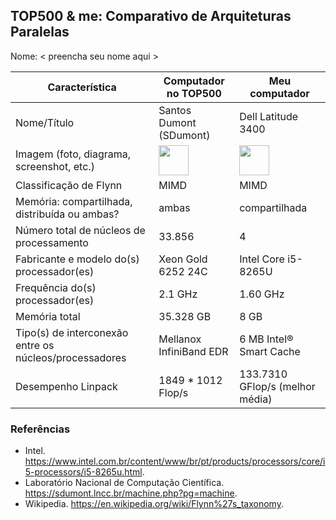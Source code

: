 TOP500 & me: Comparativo de Arquiteturas Paralelas
--------------------------------------------------

Nome: < preencha seu nome aqui >

| Característica                                            | Computador no TOP500  | Meu computador  |
| --------------------------------------------------------- | --------------------- | --------------- |
| Nome/Título                                               |Santos Dumont (SDumont)|Dell Latitude 3400|
| Imagem (foto, diagrama, screenshot, etc.)                 |<img src="https://s03.video.glbimg.com/x720/6117778.jpg" width="48"> |<img src="https://i.dell.com/is/image/DellContent//content/dam/global-site-design/product_images/dell_client_products/notebooks/latitude_notebooks/14_3400/pdp/notebook-latitude-14-3400-bolt-pdp-scene7-static.jpg?fmt=jpg" width="48">|
| Classificação de Flynn                                    |         MIMD          |       MIMD      |
| Memória: compartilhada, distribuída ou ambas?             |         ambas         |  compartilhada  |
| Número total de núcleos de processamento                  |        33.856         |        4        |
| Fabricante e modelo do(s) processador(es)                 |  Xeon Gold 6252 24C   |Intel Core i5-8265U|
| Frequência do(s) processador(es)                          |        2.1 GHz        |     1.60 GHz    |
| Memória total                                             |       35.328 GB       |       8 GB      |
| Tipo(s) de interconexão entre os núcleos/processadores    |Mellanox InfiniBand EDR|6 MB Intel® Smart Cache|
| Desempenho Linpack                                        |  1849 * 1012 Flop/s   |133.7310 GFlop/s (melhor média)|

### Referências
- Intel. https://www.intel.com.br/content/www/br/pt/products/processors/core/i5-processors/i5-8265u.html.
- Laboratório Nacional de Computação Científica. https://sdumont.lncc.br/machine.php?pg=machine.
- Wikipedia. https://en.wikipedia.org/wiki/Flynn%27s_taxonomy.

